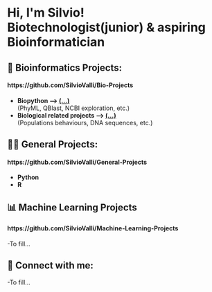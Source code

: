 <h1>Hi, I'm Silvio! <br/><a>Biotechnologist</a>(junior) & aspiring Bioinformatician

<h2>🔬 Bioinformatics Projects: </h2> 
<h4>https://github.com/SilvioValli/Bio-Projects</h4>
<ul>
  <li><b>Biopython --> <a href="https://github.com/SilvioValli/Bio-Projects/tree/main/Biopython">(...)</a> </b></li>(PhyML, QBlast, NCBI exploration, etc.)
  <li><b>Biological related projects --> <a href="https://github.com/SilvioValli/Bio-Projects/tree/main/Biological%20related%20projects">(...)</a></b></li> (Populations behaviours, DNA sequences, etc.)
</ul>

  
<h2>👨‍💻 General Projects:</h2>
<h4>https://github.com/SilvioValli/General-Projects</h4>
<ul>
  <li><b>Python</b></li>
  <li><b>R</b></li>
</ul>


<h2>📊 Machine Learning Projects</h2>
<h4>https://github.com/SilvioValli/Machine-Learning-Projects</h4>
-To fill...

<h2> 🤳 Connect with me:</h2>
-To fill...

<!--[<img align="left" alt="JoshMadakor | YouTube" width="22px" src="https://cdn.jsdelivr.net/npm/simple-icons@v3/icons/youtube.svg" />][youtube]
[<img align="left" alt="JoshMadakor | Twitter" width="22px" src="https://cdn.jsdelivr.net/npm/simple-icons@v3/icons/twitter.svg" />][twitter]
[<img align="left" alt="JoshMadakor | LinkedIn" width="22px" src="https://cdn.jsdelivr.net/npm/simple-icons@v3/icons/linkedin.svg" />][linkedin]
[<img align="left" alt="JoshMadakor | Instagram" width="22px" src="https://cdn.jsdelivr.net/npm/simple-icons@v3/icons/instagram.svg" />][instagram]

[twitter]: https://twitter.com/joshmadakor
[youtube]: https://www.youtube.com/c/joshmadakor
[instagram]: https://www.instagram.com/joshmadakor/
[linkedin]: https://linkedin.com/in/joshmadakor
-->
<!--
**joshmadakor1/joshmadakor1** is a ✨ _special_ ✨ repository because its `README.md` (this file) appears on your GitHub profile.

Here are some ideas to get you started:

- 🔭 I’m currently working on ...
- 🌱 I’m currently learning ...
- 👯 I’m looking to collaborate on ...
- 🤔 I’m looking for help with ...
- 💬 Ask me about ...
- 📫 How to reach me: ...
- 😄 Pronouns: ...
- ⚡ Fun fact: ...
-->

